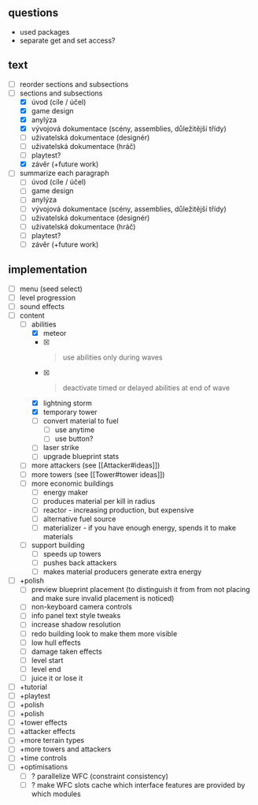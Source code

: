 ## questions
- used packages
- separate get and set access?
## text
- [ ] reorder sections and subsections
- [ ] sections and subsections
    - [x] úvod (cíle / účel)
    - [x] game design
    - [x] anylýza
    - [x] vývojová dokumentace (scény, assemblies, důležitější třídy)
    - [ ] uživatelská dokumentace (designér)
    - [ ] uživatelská dokumentace (hráč)
    - [ ] playtest?
    - [x] závěr (+future work)
- [ ] summarize each paragraph
    - [ ] úvod (cíle / účel)
    - [ ] game design
    - [ ] anylýza
    - [ ] vývojová dokumentace (scény, assemblies, důležitější třídy)
    - [ ] uživatelská dokumentace (designér)
    - [ ] uživatelská dokumentace (hráč)
    - [ ] playtest?
    - [ ] závěr (+future work)
## implementation
- [ ] menu (seed select)
- [ ] level progression
- [ ] sound effects
- [ ] content
    - [ ] abilities
        - [x] meteor
        - [x] > use abilities only during waves
        - [x] > deactivate timed or delayed abilities at end of wave
        - [x] lightning storm
        - [x] temporary tower
        - [ ] convert material to fuel
            - [ ] use anytime
            - [ ] use button?
        - [ ] laser strike
        - [ ] upgrade blueprint stats
    - [ ] more attackers (see [[Attacker#ideas]])
    - [ ] more towers (see [[Tower#tower ideas]])
    - [ ] more economic buildings
        - [ ] energy maker
        - [ ] produces material per kill in radius
        - [ ] reactor - increasing production, but expensive
        - [ ] alternative fuel source
        - [ ] materializer - if you have enough energy, spends it to make materials
    - [ ] support building
        - [ ] speeds up towers
        - [ ] pushes back attackers
        - [ ] makes material producers generate extra energy
- [ ] +polish
    - [ ] preview blueprint placement (to distinguish it from from not placing and make sure invalid placement is noticed)
    - [ ] non-keyboard camera controls
    - [ ] info panel text style tweaks
    - [ ] increase shadow resolution
    - [ ] redo building look to make them more visible
    - [ ] low hull effects
    - [ ] damage taken effects
    - [ ] level start
    - [ ] level end
    - [ ] juice it or lose it
- [ ] +tutorial
- [ ] +playtest
- [ ] +polish
- [ ] +polish
- [ ] +tower effects
- [ ] +attacker effects
- [ ] +more terrain types
- [ ] +more towers and attackers
- [ ] +time controls
- [ ] +optimisations
    - [ ] ? parallelize WFC (constraint consistency)
    - [ ] ? make WFC slots cache which interface features are provided by which modules
